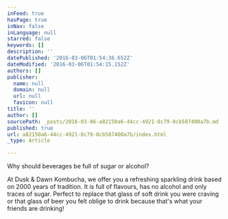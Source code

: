 ```yaml
---
inFeed: true
hasPage: true
inNav: false
inLanguage: null
starred: false
keywords: []
description: ''
datePublished: '2016-03-06T01:54:36.652Z'
dateModified: '2016-03-06T01:54:15.152Z'
authors: []
publisher:
  name: null
  domain: null
  url: null
  favicon: null
title: ''
author: []
sourcePath: _posts/2016-03-06-a82150a6-44cc-4921-8c79-0cb587400a7b.md
published: true
url: a82150a6-44cc-4921-8c79-0cb587400a7b/index.html
_type: Article

---
```

Why should beverages be full of sugar or alcohol? 

At Dusk & Dawn Kombucha, we offer you a refreshing sparkling drink based on 2000 years of tradition. It is full of flavours, has no alcohol and only traces of sugar. Perfect to replace that glass of soft drink you were craving or that glass of beer you felt oblige to drink because that's what your friends are drinking!